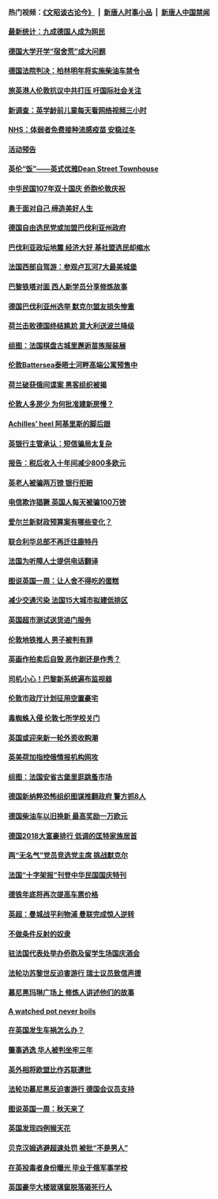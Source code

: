 #### 热门视频：[《文昭谈古论今》](https://github.com/gfw-breaker/wenzhao/blob/master/README.md?t=10172134) &nbsp;|&nbsp; [新唐人时事小品](https://github.com/gfw-breaker/ntdtv-comedy/blob/master/README.md?t=10172134) &nbsp;|&nbsp; [新唐人中国禁闻](https://github.com/gfw-breaker/ntdtv-news/blob/master/README.md?t=10172134)

#### [最新统计：九成德国人成为网民](../pages/nsc974/n10789368.md?t=10172134) 

#### [德国大学开学“宿舍荒”成大问题](../pages/nsc974/n10789287.md?t=10172134) 

#### [德国法院判决：柏林明年将实施柴油车禁令](../pages/nsc974/n10788104.md?t=10172134) 

#### [旅英港人伦敦抗议中共打压 吁国际社会关注](../pages/nsc974/n10788264.md?t=10172134) 

#### [新调查：英学龄前儿童每天看网络视频三小时](../pages/nsc974/n10788331.md?t=10172134) 

#### [NHS：体弱者免费接种流感疫苗 安稳过冬](../pages/nsc974/n10788326.md?t=10172134) 

#### [活动预告](../pages/nsc974/n10788321.md?t=10172134) 

#### [英伦“饭”——英式优雅Dean Street Townhouse](../pages/nsc974/n10788313.md?t=10172134) 

#### [中华民国107年双十国庆 侨胞伦敦庆祝](../pages/nsc974/n10788304.md?t=10172134) 

#### [勇于面对自己 缔造美好人生](../pages/nsc974/n10788275.md?t=10172134) 

#### [德国自由选民党或加盟巴伐利亚州政府](../pages/nsc974/n10788073.md?t=10172134) 

#### [巴伐利亚政坛地震  经济大好 基社盟选民却缩水](../pages/nsc974/n10787951.md?t=10172134) 

#### [法国西部自驾游：参观卢瓦河7大最美城堡](../pages/nsc974/n10760218.md?t=10172134) 

#### [巴黎铁塔对面 西人新学员分享修炼故事](../pages/nsc974/n10786939.md?t=10172134) 

#### [德国巴伐利亚州选举 默克尔盟友损失惨重](../pages/nsc974/n10783385.md?t=10172134) 

#### [荷兰击败德国终结尴尬 意大利送波兰降级](../pages/nsc974/n10783771.md?t=10172134) 

#### [组图：法国棋盘古城里邂逅苗族服装展](../pages/nsc974/n10781596.md?t=10172134) 

#### [伦敦Battersea泰晤士河畔高端公寓预售中](../pages/nsc974/n10780029.md?t=10172134) 

#### [荷兰破获俄间谍案 黑客组织被揭](../pages/nsc974/n10779265.md?t=10172134) 

#### [伦敦人多房少 为何批准建新房慢？](../pages/nsc974/n10779376.md?t=10172134) 

#### [Achilles’ heel 阿基里斯的脚后跟](../pages/nsc974/n10779364.md?t=10172134) 

#### [英银行主管承认：短信骗局太复杂](../pages/nsc974/n10779357.md?t=10172134) 

#### [报告：税后收入十年间减少800多欧元](../pages/nsc974/n10779342.md?t=10172134) 

#### [英老人被骗两万镑 银行拒赔](../pages/nsc974/n10779353.md?t=10172134) 

#### [电信欺诈猖獗 英国人每天被骗100万镑](../pages/nsc974/n10779322.md?t=10172134) 

#### [爱尔兰新财政预算案有哪些变化？](../pages/nsc974/n10779332.md?t=10172134) 

#### [联合利华总部不再迁往鹿特丹](../pages/nsc974/n10779315.md?t=10172134) 

#### [法国为听障人士提供电话翻译](../pages/nsc974/n10776654.md?t=10172134) 

#### [图说英国一周：让人舍不得吃的蛋糕](../pages/nsc974/n10776635.md?t=10172134) 

#### [减少交通污染 法国15大城市拟建低排区](../pages/nsc974/n10776580.md?t=10172134) 

#### [英国超市测试送货进门服务](../pages/nsc974/n10776623.md?t=10172134) 

#### [伦敦地铁推人 男子被判有罪](../pages/nsc974/n10776609.md?t=10172134) 

#### [英画作拍卖后自毁 恶作剧还是作秀？](../pages/nsc974/n10776576.md?t=10172134) 

#### [司机小心！巴黎新系统遍布监视器](../pages/nsc974/n10776510.md?t=10172134) 

#### [伦敦市政厅计划征用空置豪宅](../pages/nsc974/n10776569.md?t=10172134) 

#### [毒蜘蛛入侵 伦敦七所学校关门](../pages/nsc974/n10776564.md?t=10172134) 

#### [英国或迎来新一轮外资收购潮](../pages/nsc974/n10776549.md?t=10172134) 

#### [英美荷加指控俄情报机构网攻](../pages/nsc974/n10776535.md?t=10172134) 

#### [组图：法国安省古堡里逛跳蚤市场](../pages/nsc974/n10775210.md?t=10172134) 

#### [德国新纳粹恐怖组织图谋推翻政府 警方抓8人](../pages/nsc974/n10774321.md?t=10172134) 

#### [德国柴油车以旧换新 最高奖励一万欧元](../pages/nsc974/n10774269.md?t=10172134) 

#### [德国2018大富豪排行 低调的匡特家族居首](../pages/nsc974/n10774023.md?t=10172134) 

#### [两“无名气”党员竞选党主席 挑战默克尔](../pages/nsc974/n10774533.md?t=10172134) 

#### [法国“十字架报”刊登中华民国国庆特刊](../pages/nsc974/n10774543.md?t=10172134) 

#### [德铁年底将再次提高车票价格](../pages/nsc974/n10774155.md?t=10172134) 

#### [英超：曼城战平利物浦 曼联完成惊人逆转](../pages/nsc974/n10773638.md?t=10172134) 

#### [不做条件反射的奴隶](../pages/nsc974/n10771821.md?t=10172134) 

#### [驻法国代表处举办侨胞及留学生场国庆酒会](../pages/nsc974/n10769921.md?t=10172134) 

#### [法轮功苏黎世反迫害游行 瑞士议员致信声援](../pages/nsc974/n10767250.md?t=10172134) 

#### [慕尼黑玛琳广场上 修炼人讲述他们的故事](../pages/nsc974/n10762990.md?t=10172134) 

#### [A watched pot never boils](../pages/nsc974/n10763822.md?t=10172134) 

#### [在英国发生车祸怎么办？](../pages/nsc974/n10763811.md?t=10172134) 

#### [肇事逃逸 华人被判坐牢三年](../pages/nsc974/n10763799.md?t=10172134) 

#### [英外相将欧盟比作苏联遭批](../pages/nsc974/n10761274.md?t=10172134) 

#### [法轮功慕尼黑反迫害游行 德国会议员支持](../pages/nsc974/n10760664.md?t=10172134) 

#### [图说英国一周：秋天来了](../pages/nsc974/n10761380.md?t=10172134) 

#### [英国发现四例猴天花](../pages/nsc974/n10761362.md?t=10172134) 

#### [贝克汉姆逃避超速处罚 被批“不是男人”](../pages/nsc974/n10761349.md?t=10172134) 

#### [在英投毒者身份曝光 毕业于俄军事学校](../pages/nsc974/n10761338.md?t=10172134) 

#### [英国豪华大楼玻璃窗脱落砸死行人](../pages/nsc974/n10761334.md?t=10172134) 

